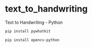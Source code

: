 # text_to_handwriting
Text to Handwriting - Python

```bash
pip install pywhatkit
```
```bash
pip install opencv-python
```
